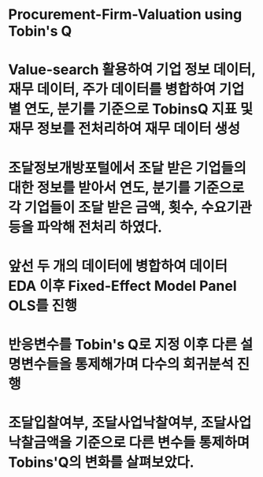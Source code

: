  # Procurement-Firm-Valuation using Tobin's Q
# Value-search 활용하여 기업 정보 데이터, 재무 데이터, 주가 데이터를 병합하여 기업별 연도, 분기를 기준으로 TobinsQ 지표 및 재무 정보를 전처리하여 재무 데이터 생성
# 조달정보개방포털에서 조달 받은 기업들의 대한 정보를 받아서 연도, 분기를 기준으로 각 기업들이 조달 받은 금액, 횟수, 수요기관 등을 파악해 전처리 하였다. 
# 앞선 두 개의 데이터에 병합하여 데이터 EDA 이후 Fixed-Effect Model Panel OLS를 진행
# 반응변수를 Tobin's Q로 지정 이후 다른 설명변수들을 통제해가며 다수의 회귀분석 진행
# 조달입찰여부, 조달사업낙찰여부, 조달사업 낙찰금액을 기준으로 다른 변수들 통제하며 Tobins'Q의 변화를 살펴보았다. 